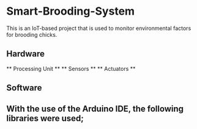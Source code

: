 # Smart-Brooding-System
This is an IoT-based project that is used to monitor environmental factors for brooding chicks. 

## Hardware
** Processing Unit **
** Sensors **
** Actuators ** 

## Software
With the use of the Arduino IDE, the following libraries were used;
- 
